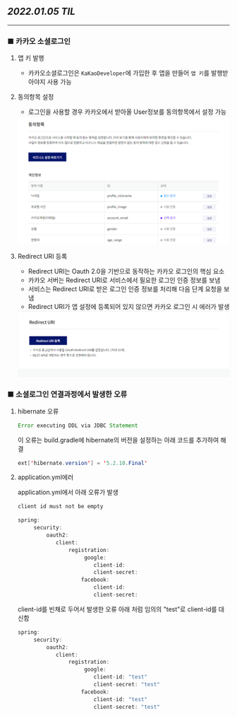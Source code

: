 
## ***2022.01.05 TIL***
<hr>

### ■ 카카오 소셜로그인

1. 앱 키 발행
    - 카카오소셜로그인은 `KaKaoDeveloper`에 가입한 후 앱을 만들어 `앱 키`를 발행받아야지 사용 가능

2. 동의항목 설정
    - 로그인을 사용할 경우 카카오에서 받아올 User정보를 동의항목에서 설정 가능
    <center>
    <img  width=500px src= "images\kakaoAgreement.png">
    </center>

3. Redirect URI 등록
    - Redirect URI는 Oauth 2.0을 기반으로 동작하는 카카오 로그인의 핵심 요소
    -  카카오 서버는 Redirect URI로 서비스에서 필요한 로그인 인증 정보를 보냄
    - 서비스는 Redirect URI로 받은 로그인 인증 정보를 처리해 다음 단계 요청을 보냄
    - Redirect URI가 앱 설정에 등록되어 있지 않으면 카카오 로그인 시 에러가 발생
    <center>
    <img  width=500px src= "images\kakaoRedirectURI.png">
    </center>
    


### ■ 소셜로그인 연결과정에서 발생한 오류
1. hibernate 오류

    ```java 
    Error executing DDL via JDBC Statement
    ```
    이 오류는 build.gradle에 hibernate의 버전을 설정하는 아래 코드를 추가하여 해결

    ```java
    ext['hibernate.version'] = '5.2.10.Final'
    ```

2. application.yml에러

    application.yml에서 아래 오류가 발생
    ```java
    client id must not be empty
    ```

    ```java
    spring:     
         security:
             oauth2:
                client:
                    registration:
                         google:
                            client-id: 
                            client-secret: 
                        facebook:
                            client-id: 
                            client-secret: 
    ```

    client-id를 빈채로 두어서 발생한 오류
    아래 처럼 임의의 "test"로 client-id를 대신함

    ```java
    spring:     
         security:
             oauth2:
                client:
                    registration:
                         google:
                            client-id: "test"
                            client-secret: "test"
                        facebook:
                            client-id: "test"
                            client-secret: "test"
    ```

